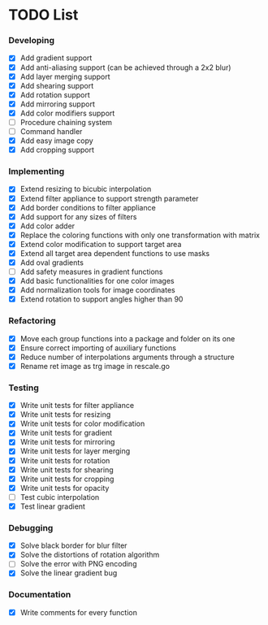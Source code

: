 # TODO List

### Developing
- [x] Add gradient support
- [x] Add anti-aliasing support (can be achieved through a 2x2 blur)
- [x] Add layer merging support
- [x] Add shearing support
- [x] Add rotation support
- [x] Add mirroring support
- [x] Add color modifiers support
- [ ] Procedure chaining system
- [ ] Command handler
- [x] Add easy image copy
- [x] Add cropping support

### Implementing
- [x] Extend resizing to bicubic interpolation
- [x] Extend filter appliance to support strength parameter
- [x] Add border conditions to filter appliance
- [x] Add support for any sizes of filters
- [x] Add color adder
- [x] Replace the coloring functions with only one transformation with matrix
- [x] Extend color modification to support target area
- [x] Extend all target area dependent functions to use masks
- [x] Add oval gradients
- [ ] Add safety measures in gradient functions
- [x] Add basic functionalities for one color images
- [x] Add normalization tools for image coordinates
- [x] Extend rotation to support angles higher than 90

### Refactoring
- [x] Move each group functions into a package and folder on its one
- [x] Ensure correct importing of auxiliary functions
- [x] Reduce number of interpolations arguments through a structure
- [x] Rename ret image as trg image in rescale.go

### Testing
- [x] Write unit tests for filter appliance
- [x] Write unit tests for resizing
- [x] Write unit tests for color modification
- [x] Write unit tests for gradient
- [x] Write unit tests for mirroring
- [x] Write unit tests for layer merging
- [x] Write unit tests for rotation
- [x] Write unit tests for shearing
- [x] Write unit tests for cropping
- [x] Write unit tests for opacity
- [ ] Test cubic interpolation
- [x] Test linear gradient

### Debugging
- [x] Solve black border for blur filter
- [x] Solve the distortions of rotation algorithm
- [ ] Solve the error with PNG encoding
- [x] Solve the linear gradient bug

### Documentation
- [x] Write comments for every function
